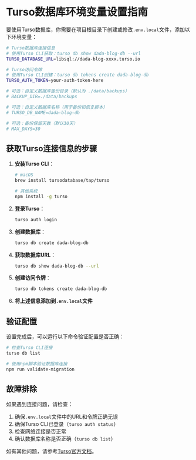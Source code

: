 # Turso数据库环境变量设置指南

要使用Turso数据库，你需要在项目根目录下创建或修改`.env.local`文件，添加以下环境变量：

```bash
# Turso数据库连接信息
# 使用Turso CLI获取：turso db show dada-blog-db --url
TURSO_DATABASE_URL=libsql://dada-blog-xxxx.turso.io

# Turso访问令牌
# 使用Turso CLI创建：turso db tokens create dada-blog-db
TURSO_AUTH_TOKEN=your-auth-token-here

# 可选：自定义数据库备份目录（默认为 ./data/backups）
# BACKUP_DIR=./data/backups

# 可选：自定义数据库名称（用于备份和恢复脚本）
# TURSO_DB_NAME=dada-blog-db

# 可选：备份保留天数（默认30天）
# MAX_DAYS=30
```

## 获取Turso连接信息的步骤

1. **安装Turso CLI**：

   ```bash
   # macOS
   brew install tursodatabase/tap/turso
   
   # 其他系统
   npm install -g turso
   ```

2. **登录Turso**：

   ```bash
   turso auth login
   ```

3. **创建数据库**：

   ```bash
   turso db create dada-blog-db
   ```

4. **获取数据库URL**：

   ```bash
   turso db show dada-blog-db --url
   ```

5. **创建访问令牌**：

   ```bash
   turso db tokens create dada-blog-db
   ```

6. **将上述信息添加到`.env.local`文件**

## 验证配置

设置完成后，可以运行以下命令验证配置是否正确：

```bash
# 检查Turso CLI连接
turso db list

# 使用npm脚本验证数据库连接
npm run validate-migration
```

## 故障排除

如果遇到连接问题，请检查：

1. 确保`.env.local`文件中的URL和令牌正确无误
2. 确保Turso CLI已登录（`turso auth status`）
3. 检查网络连接是否正常
4. 确认数据库名称是否正确（`turso db list`）

如有其他问题，请参考[Turso官方文档](https://docs.turso.tech/)。 